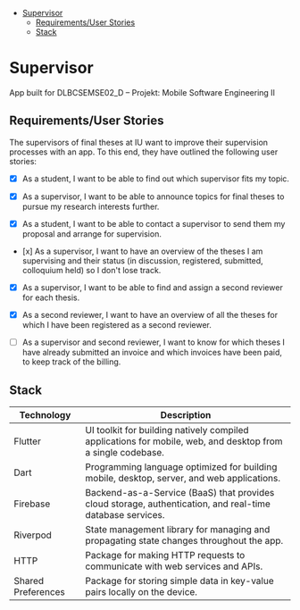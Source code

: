 - [Supervisor](#supervisor)
  - [Requirements/User Stories](#requirementsuser-stories)
  - [Stack](#stack)


# Supervisor

App built for DLBCSEMSE02_D – Projekt: Mobile Software Engineering II

## Requirements/User Stories

The supervisors of final theses at IU want to improve their supervision processes with an app. To this end, they have outlined the following user stories:

- [x] As a student, I want to be able to find out which supervisor fits my topic.

- [x] As a supervisor, I want to be able to announce topics for final theses to pursue my research interests further. 

- [x] As a student, I want to be able to contact a supervisor to send them my proposal and arrange for supervision.

- [x] As a supervisor, I want to have an overview of the theses I am supervising and their status (in discussion, registered, submitted, colloquium held) so I don't lose track.

- [x] As a supervisor, I want to be able to find and assign a second reviewer for each thesis.

- [x] As a second reviewer, I want to have an overview of all the theses for which I have been registered as a second reviewer.

- [ ] As a supervisor and second reviewer, I want to know for which theses I have already submitted an invoice and which invoices have been paid, to keep track of the billing.

## Stack

| Technology         | Description                                                                                                 |
| ------------------ | ----------------------------------------------------------------------------------------------------------- |
| Flutter            | UI toolkit for building natively compiled applications for mobile, web, and desktop from a single codebase. |
| Dart               | Programming language optimized for building mobile, desktop, server, and web applications.                  |
| Firebase           | Backend-as-a-Service (BaaS) that provides cloud storage, authentication, and real-time database services.   |
| Riverpod           | State management library for managing and propagating state changes throughout the app.                     |
| HTTP               | Package for making HTTP requests to communicate with web services and APIs.                                 |
| Shared Preferences | Package for storing simple data in key-value pairs locally on the device.                                   |

